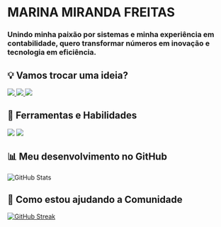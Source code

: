 # MARINA MIRANDA FREITAS
### Unindo minha paixão por sistemas e minha experiência em contabilidade, quero transformar números em inovação e tecnologia em eficiência.


## 💡 Vamos trocar uma ideia?

<div>
  <a href="https://www.linkedin.com/in/marinamirandaf/">
    <img src="https://img.shields.io/badge/LinkedIn-0077B5?style=for-the-badge&logo=linkedin&logoColor=ff7700&color=000000" />
  </a>
  <a href="https://www.instagram.com/marina.xlsx/">
    <img src="https://img.shields.io/badge/-Instagram-%23E4405F?style=for-the-badge&logo=instagram&logoColor=ff7700&color=000000" />
  </a>
  <a href="https://wa.me/55+31+991623337">
    <img src="https://img.shields.io/badge/WhatsApp-25D366?style=for-the-badge&logo=whatsapp&logoColor=ff7700&color=000000" />
  </a>
</div>

## 🎯 Ferramentas e Habilidades
<div>

  <img src="https://img.shields.io/badge/python-3670A0?style=for-the-badge&logo=python&logoColor=ff7700&color=000000"/>
  <img src="https://img.shields.io/badge/GIT-E44C30?style=for-the-badge&logo=git&logoColor=ff7700&color=000000" />

  </div>


## 📊 Meu desenvolvimento no GitHub

![GitHub Stats](https://github-readme-stats.vercel.app/api?username=Mfreitas702&theme=transparent&bg_color=000&border_color=30A3DC&show_icons=true&icon_color=30A3DC&title_color=E94D5F&text_color=FFF)


## 🌱 Como estou ajudando a Comunidade

[![GitHub Streak](https://streak-stats.demolab.com/?user=Mfreitas702&theme=bear&background=000&border=30A3DC&dates=FFF)](https://git.io/streak-stats)

<!--
**mfreitas702/mfreitas702** is a ✨ _special_ ✨ repository because its `README.md` (this file) appears on your GitHub profile.

Here are some ideas to get you started:

- 🔭 I’m currently working on ...
- 🌱 I’m currently learning ...
- 👯 I’m looking to collaborate on ...
- 🤔 I’m looking for help with ...
- 💬 Ask me about ...
- 📫 How to reach me: ...
- 😄 Pronouns: ...
- ⚡ Fun fact: ...
-->
